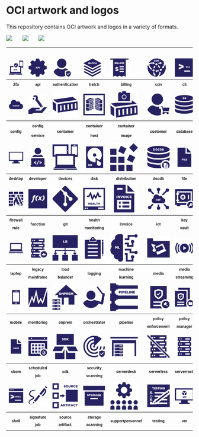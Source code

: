 # OCI artwork and logos

This repository contains OCI artwork and logos in a variety of formats.

<img src="/oci/horizontal/color/oci-horizontal-color.png" width="250">      &nbsp;  &nbsp;  &nbsp; <img src="/oci/stacked/color/oci-stacked-color.png" width="65">   &nbsp;  &nbsp;  &nbsp; <img src="/oci/icon/color/oci-icon-color.png" width="80">



<table>
<tr>
        <td style="padding-top:5%;"><img src="icons/oci_icon_2fa.svg" width="50" padding="10%"></td>
        <td style="padding-top:5%;"><img src="icons/oci_icon_api.svg" width="50"></td>
        <td style="padding-top:5%;"><img src="icons/oci_icon_authentication.svg" width="50"></td>
        <td style="padding-top:5%;"><img src="icons/oci_icon_batch.svg" width="50"></td>
        <td style="padding-top:5%;"><img src="icons/oci_icon_billing.svg" width="50"></td>
        <td style="padding-top:5%;"><img src="icons/oci_icon_cdn.svg" width="50"></td>
        <td style="padding-top:5%;"><img src="icons/oci_icon_cli.svg" width="50"></td>
        <td style="padding-top:5%;"><img src="icons/oci_icon_cloud.svg" width="50"></td>
 	    </tr>
 	<tr>
	<th style="width:10%"><sub><sup>2fa</sup></sub></th>
        <th style="width:10%"><sub><sup>api</sup></sub></th>
        <th style="width:10%"><sub><sup>authentication</sup></sub></th>
        <th style="width:10%"><sub><sup>batch</sup></sub></th>
        <th style="width:10%"><sub><sup>billing</sup></sub></th>
        <th style="width:10%"><sub><sup>cdn</sup></sub></th>
  	<th style="width:10%"><sub><sup>cli</sup></sub></th>
        <th style="width:10%"><sub><sup>cloud</sup></sub></th>	
    </tr>
           <tr>
	<td><img src="icons/oci_icon_cloud.svg" width="75"></td>
        <td><img src="icons/oci_icon_configservice.svg" width="75"></td>
        <td><img src="icons/oci_icon_container.svg" width="75"></td>
        <td><img src="icons/oci_icon_containerhost.svg" width="75"></td>
        <td><img src="icons/oci_icon_containerimage.svg" width="75"></td>
        <td><img src="icons/oci_icon_customer.svg" width="75"></td>
        <td><img src="icons/oci_icon_database.svg" width="75"></td>
        <td><img src="icons/oci_icon_debugging.svg" width="75"></td>
   </tr>
<tr>
	<th style="width:10%"><sub><sup>config</sup></sub></th>
        <th style="width:10%"><sub><sup>config<p>service</sup></sub></th>
        <th><sub><sup>container</sup></sub></th>
        <th><sub><sup>container<p>host</sup></sub></th>
        <th><sub><sup>container<p>image</sup></sub></th>
        <th><sub><sup>customer</sup></sub></th>
        <th><sub><sup>database</sup></sub></th>
        <th><sub><sup>debugging</sup></sub></th>
    </tr>
        <tr>
	<td><img src="icons/oci_icon_desktop.svg" width="75"></td>
        <td><img src="icons/oci_icon_developer.svg" width="75"></td>
 	<td><img src="icons/oci_icon_devices.svg" width="75"></td>
        <td><img src="icons/oci_icon_disk.svg" width="75"></td>
	<td><img src="icons/oci_icon_distribution.svg" width="75"></td>
        <td><img src="icons/oci_icon_docdb.svg" width="75"></td>
 	<td><img src="icons/oci_icon_file.svg" width="75"></td>
        <td><img src="icons/oci_icon_firewall.svg" width="75"></td>
    </tr>
<tr>
	<th><sub><sup>desktop</sup></sub></th>
        <th><sub><sup>developer</sup></sub></th>
	<th><sub><sup>devices</sup></sub></th>
        <th><sub><sup>disk</sup></sub></th>
	<th><sub><sup>distribution</sup></sub></th>
        <th><sub><sup>docdb</sup></sub></th>
	<th><sub><sup>file</sup></sub></th>
        <th><sub><sup>firewall</sup></sub></th>
    </tr>
        <tr>
	<td><img src="icons/oci_icon_firewallrule.svg" width="75"></td>
        <td><img src="icons/oci_icon_function.svg" width="75"></td>
 	<td><img src="icons/oci_icon_git.svg" width="75"></td>
        <td><img src="icons/oci_icon_healthmonitoring.svg" width="75"></td>
	<td><img src="icons/oci_icon_invoice.svg" width="75"></td>
        <td><img src="icons/oci_icon_iot.svg" width="75"></td>
 	<td><img src="icons/oci_icon_key vault.svg" width="75"></td>
        <td><img src="icons/oci_icon_key.svg" width="75"></td>
    </tr>
<tr>
	<th><sub><sup>firewall<br>rule</sup></sub></th>
        <th><sub><sup>function</sup></sub></th>
	<th><sub><sup>git</sup></sub></th>
        <th><sub><sup>health<br>monitoring</sup></sub></th>
	<th><sub><sup>invoice</sup></sub></th>
        <th><sub><sup>iot</sup></sub></th>
	<th><sub><sup>key<br>vault</sup></sub></th>
        <th><sub><sup>key</sup></sub></th>
    </tr>
        <tr>
	<td><img src="icons/oci_icon_laptop.svg" width="75"></td>
        <td><img src="icons/oci_icon_legacymainframe.svg" width="75"></td>
 	<td><img src="icons/oci_icon_loadbalancer.svg" width="75"></td>
        <td><img src="icons/oci_icon_logging.svg" width="75"></td>
	<td><img src="icons/oci_icon_machinelearning.svg" width="75"></td>
        <td><img src="icons/oci_icon_media.svg" width="75"></td>
 	<td><img src="icons/oci_icon_mediastreaming.svg" width="75"></td>
        <td><img src="icons/oci_icon_message.svg" width="75"></td>
    </tr>
<tr>
	<th><sub><sup>laptop</sup></sub></th>
        <th><sub><sup>legacy<br>mainframe</sup></sub></th>
	<th><sub><sup>load<br>balancer</sup></sub></th>
        <th><sub><sup>logging</sup></sub></th>
	<th><sub><sup>machine<br>learning</sup></sub></th>
        <th><sub><sup>media</sup></sub></th>
	<th><sub><sup>media<br>streaming</sup></sub></th>
        <th><sub><sup>message</sup></sub></th>
    </tr>
        <tr>
	<td><img src="icons/oci_icon_mobile.svg" width="75"></td>
        <td><img src="icons/oci_icon_monitoring.svg" width="75"></td>
 	<td><img src="icons/oci_icon_onprem.svg" width="75"></td>
        <td><img src="icons/oci_icon_orchestrator.svg" width="75"></td>
	<td><img src="icons/oci_icon_pipeline.svg" width="75"></td>
        <td><img src="icons/oci_icon_policyenforcement.svg" width="75"></td>
 	<td><img src="icons/oci_icon_policymanager.svg" width="75"></td>
        <td><img src="icons/oci_icon_queue.svg" width="75"></td>
    </tr>
<tr>
	<th><sub><sup>mobile</sup></sub></th>
        <th><sub><sup>monitoring</sup></sub></th>
	<th><sub><sup>onprem</sup></sub></th>
        <th><sub><sup>orchestrator</sup></sub></th>
	<th><sub><sup>pipeline</sup></sub></th>
        <th><sub><sup>policy<br>enforcement</sup></sub></th>
	<th><sub><sup>policy<br>manager</sup></sub></th>
        <th><sub><sup>queue</sup></sub></th>
    </tr>
        <tr>
	<td><img src="icons/oci_icon_sbom.svg" width="75"></td>
        <td><img src="icons/oci_icon_scheduledjob.svg" width="75"></td>
 	<td><img src="icons/oci_icon_sdk.svg" width="75"></td>
        <td><img src="icons/oci_icon_securityscanning.svg" width="75"></td>
	<td><img src="icons/oci_icon_serverdesk.svg" width="75"></td>
        <td><img src="icons/oci_icon_serverless.svg" width="75"></td>
 	<td><img src="icons/oci_icon_serverrack.svg" width="75"></td>
        <td><img src="icons/oci_icon_service.svg" width="75"></td>
    </tr>
<tr>
	<th><sub><sup>sbom</sup></sub></th>
        <th><sub><sup>scheduled<br>job</sup></sub></th>
	<th><sub><sup>sdk</sup></sub></th>
        <th><sub><sup>security<br>scanning</sup></sub></th>
	<th><sub><sup>serverdesk</sup></sub></th>
        <th><sub><sup>serverless</sup></sub></th>
	<th><sub><sup>serverrack</sup></sub></th>
        <th><sub><sup>service</sup></sub></th>
    </tr>
        <tr>
	<td><img src="icons/oci_icon_shell.svg" width="75"></td>
        <td><img src="icons/oci_icon_signature.svg" width="75"></td>
 	<td><img src="icons/oci_icon_sourceartifact.svg" width="75"></td>
        <td><img src="icons/oci_icon_storage.svg" width="75"></td>
	<td><img src="icons/oci_icon_supportpersonnel.svg" width="75"></td>
        <td><img src="icons/oci_icon_testing.svg" width="75"></td>
 	<td><img src="icons/oci_icon_vm.svg" width="75"></td>
        <td><img src="icons/oci_icon_vnet.svg" width="75"></td>
    </tr>
<tr>
	<th><sub><sup>shell</sup></sub></th>
        <th><sub><sup>signature<br>job</sup></sub></th>
	<th><sub><sup>source<br>artifact.</sup></sub></th>
        <th><sub><sup>storage<br>scanning</sup></sub></th>
	<th><sub><sup>support<b>personnel</sup></sub></th>
        <th><sub><sup>testing</sup></sub></th>
	<th><sub><sup>vm</sup></sub></th>
        <th><sub><sup>vnet</sup></sub></th>
    </tr>
</table>
